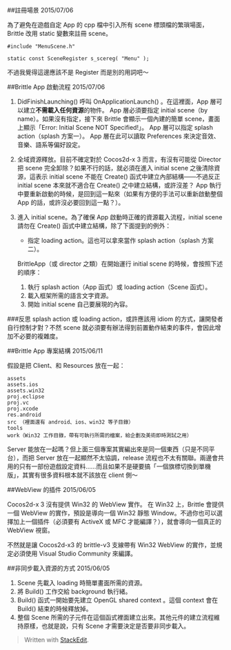 

##註冊場景
2015/07/06

為了避免在遊戲自定 App 的 cpp 檔中引入所有 scene 標頭檔的繁瑣場面，Brittle 改用 static 變數來註冊 scene。
```
#include "MenuScene.h"

static const SceneRegister s_scereg( "Menu" );
```
不過我覺得這邊應該不是 Register 而是別的用詞吧～


##Brittle App 啟動流程
2015/07/06

1. DidFinishLaunching() 呼叫 OnApplicationLaunch() 。在這裡面，App 層可以建立**不需載入任何資源**的物件。
	App 層必須要指定 initial scene（by name）。如果沒有指定，接下來 Brittle 會顯示一個內建的簡單 scene，畫面上顯示「Error: Initial Scene NOT Specified!」。
	App 層可以指定 splash action（splash 方案一）。
	App 層在此可以讀取 Preferences 來決定音效、音樂、語系等偏好設定。
2. 全域資源釋放。目前不確定對於 Cocos2d-x 3 而言，有沒有可能從 Director 把 scene 完全卸除？如果不行的話，就必須在進入 initial scene 之後清除資源，這表示 initial scene 不能在 Create() 函式中建立內部結構——不過反正 initial scene 本來就不適合在 Create() 之中建立結構，或許沒差？
	App 執行中要重新啟動的時候，是回到這一點來（如果有方便的手法可以重新啟動整個 App 的話，或許沒必要回到這一點？）。
3. 進入 initial scene。為了確保 App 啟動時正確的資源載入流程，initial scene 請勿在 Create() 函式中建立結構，除了下面提到的例外：

	* 指定 loading action。這也可以拿來當作 splash action（splash 方案二）。

	BrittleApp（或 director 之類）在開始運行 initial scene 的時候，會按照下述的順序：
	
	1. 執行 splash action（App 函式）或 loading action（Scene 函式）。
	2. 載入框架所需的語言文字資源。
	3. 開始 initial scene 自己要展現的內容。

###反思
splash action 或 loading action，或許應該用 idiom 的方式，讓開發者自行控制才對？不然 scene 就必須要有辦法得到前置動作結束的事件，會因此增加不必要的複雜度。


##Brittle App 專案結構
2015/06/11

假設是把 Client、和 Resources 放在一起：

```
assets
assets.ios
assets.win32
proj.eclipse
proj.vc
proj.xcode
res.android
src （裡面還有 android、ios、win32 等子目錄）
tools
work（Win32 工作目錄，帶有可執行所需的檔案，給企劃及美術即時測試之用）
```

Server 能放在一起嗎？但上面三個專案其實編出來是同一個東西（只是不同平台），而把 Server 放在一起顯然不太協調，release 流程也不太有關聯。兩邊會共用的只有一部份遊戲設定資料……而且如果不是硬要搞「一個旗標切換到單機版」，其實有很多資料根本就不該放在 client 側～

##WebView 的插件
2015/06/05

Cocos2d-x 3 沒有提供 Win32 的 WebView 實作。
在 Win32 上，Brittle 會提供一個 WebView 的實作，預設是導向一個 Win32 靜態 Window。不過你也可以選擇加上一個插件（必須要有 ActiveX 或 MFC 才能編譯？），就會導向一個真正的 WebView 視窗。

不然就是讓 Cocos2d-x3 的 brittle-v3 支線帶有 Win32 WebView 的實作，並規定必須使用 Visual Studio Community 來編譯。

##非同步載入資源的方式
2015/06/05

1. Scene 先載入 loading 時簡單畫面所需的資源。
2. 將 Build() 工作交給 background 執行緒。
3. Build() 函式一開始要先建立 OpenGL shared context 。這個 context 會在 Build() 結束的時候釋放掉。
4. 整個 Scene 所需的子元件在這個函式裡面建立出來。其他元件的建立流程維持原樣，也就是說，只有 Scene 才需要決定是否要非同步載入。


> Written with [StackEdit](https://stackedit.io/).
